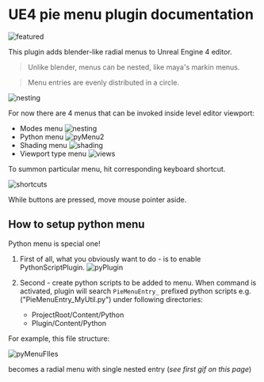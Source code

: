 # UE4 pie menu plugin documentation

![featured](img/featured.png)

This plugin adds blender-like radial menus to Unreal Engine 4 editor.

> Unlike blender, menus can be nested, like maya's markin menus.

> Menu entries are evenly distributed in a circle.

![nesting](img/nesting.gif)

For now there are 4 menus that can be invoked inside level editor viewport:
  * Modes menu
    ![nesting](img/modes.gif)
  * Python menu
    ![pyMenu2](img/pyMenu2.gif)
  * Shading menu
    ![shading](img/shading.gif)
  * Viewport type menu
    ![views](img/views.gif)

To summon particular menu, hit corresponding keyboard shortcut.

![shortcuts](img/shortcuts.png)

While buttons are pressed, move mouse pointer aside.

## How to setup python menu
Python menu is special one!

1) First of all, what you obviously want to do - is to enable PythonScriptPlugin.
![pyPlugin](img/pyPlugin.png)

2) Second - create python scripts to be added to menu. When command is activated, plugin will search `PieMenuEntry_` prefixed python scripts e.g. ("PieMenuEntry_MyUtil.py")
under following directories:
    * ProjectRoot/Content/Python
    * Plugin/Content/Python

For example, this file structure:

![pyMenuFIles](img/pyMenuFIles.png)

becomes a radial menu with single nested entry (*see first gif on this page*)
